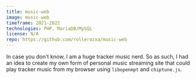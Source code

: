 ```yaml
---
title: music-web
image: music-web
timeframe: 2021-2022
technologies: PHP, MariaDB/MySQL
license: N/A
repo: https://github.com/rollerozxa/music-web
---
```


In case you don't know, I am a huge tracker music nerd. So as such, I had an idea to create my own form of personal music streaming site that could play tracker music from my browser using `libopenmpt` and `chiptune.js`.
